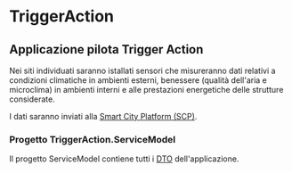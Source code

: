 # TriggerAction
## Applicazione pilota Trigger Action
Nei siti individuati saranno istallati sensori che misureranno dati relativi a
condizioni climatiche in ambienti esterni, benessere (qualità dell'aria e
microclima) in ambienti interni e alle prestazioni energetiche delle strutture
considerate.

I dati saranno inviati alla [Smart City Platform (SCP)][1].

### Progetto TriggerAction.ServiceModel

Il progetto ServiceModel contiene tutti i [DTO][2] dell'applicazione.

[1]: http://sue.enea.it/product/piattaforma-per-gestione-dei-dati-urbani/
[2]: https://it.wikipedia.org/wiki/Oggetto_di_Trasferimento_Dati
